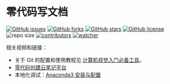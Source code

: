 # 零代码写文档

[![GitHub issues](https://img.shields.io/github/issues/xinetzone/blog-demo)](https://github.com/xinetzone/blog-demo/issues) [![GitHub forks](https://img.shields.io/github/forks/xinetzone/blog-demo)](https://github.com/xinetzone/blog-demo/network) [![GitHub stars](https://img.shields.io/github/stars/xinetzone/blog-demo)](https://github.com/xinetzone/blog-demo/stargazers) [![GitHub license](https://img.shields.io/github/license/xinetzone/blog-demo)](https://github.com/xinetzone/blog-demo/blob/main/LICENSE) ![repo size](https://img.shields.io/github/repo-size/xinetzone/blog-demo.svg) [![contributors](https://img.shields.io/github/contributors/xinetzone/blog-demo.svg)](https://github.com/xinetzone/blog-demo/graphs/contributors) [![watcher](https://img.shields.io/github/watchers/xinetzone/blog-demo.svg)](https://github.com/xinetzone/blog-demo/watchers) 

相关视频和链接：

- 关于 Git 的配置和使用教程见 [计算机视觉入门必备工具](https://xinetzone.github.io/dao/post/zh-CN/669debb4e6fd.html)。
- [零代码创建云笔记平台](https://www.bilibili.com/video/BV1Hr4y1S7q3)
- 本地化调试：[Anaconda3 安装与配置](https://xinetzone.github.io/sphinx-demo/start/anaconda3.html)
